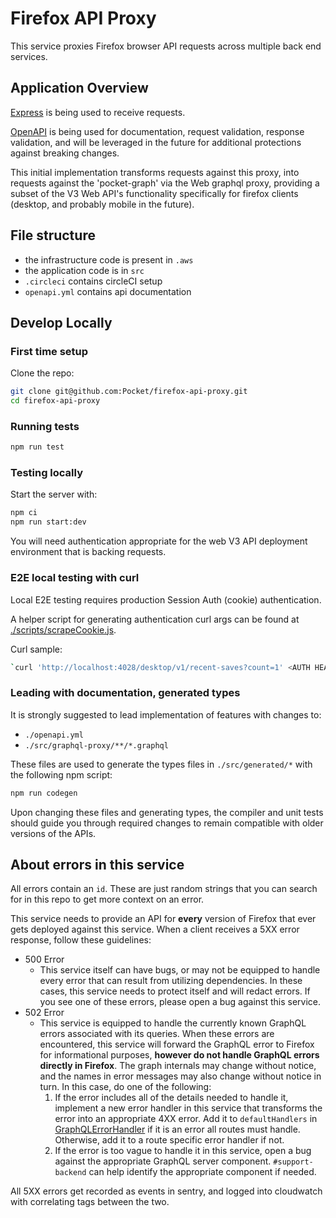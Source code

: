 # Firefox API Proxy

This service proxies Firefox browser API requests across multiple back end services.

## Application Overview

[Express](https://expressjs.com) is being used to receive requests.

[OpenAPI](https://swagger.io/specification/) is being used for documentation, request validation, response validation, and will be leveraged in the future for additional protections against breaking changes.

This initial implementation transforms requests against this proxy, into requests against the 'pocket-graph' via the Web graphql proxy, providing a subset of the V3 Web API's functionality specifically for firefox clients (desktop, and probably mobile in the future).

## File structure

- the infrastructure code is present in `.aws`
- the application code is in `src`
- `.circleci` contains circleCI setup
- `openapi.yml` contains api documentation

## Develop Locally

### First time setup

Clone the repo:

```bash
git clone git@github.com:Pocket/firefox-api-proxy.git
cd firefox-api-proxy
```

### Running tests

```bash
npm run test
```

### Testing locally

Start the server with:

```bash
npm ci
npm run start:dev
```

You will need authentication appropriate for the web V3 API deployment environment that is backing requests.

### E2E local testing with curl

Local E2E testing requires production Session Auth (cookie) authentication.

A helper script for generating authentication curl args can be found at [./scripts/scrapeCookie.js](./scripts/scrapeCookie.js).

Curl sample:

```bash
`curl 'http://localhost:4028/desktop/v1/recent-saves?count=1' <AUTH HEADERS GO HERE>`
```

### Leading with documentation, generated types

It is strongly suggested to lead implementation of features with changes to:

- `./openapi.yml`
- `./src/graphql-proxy/**/*.graphql`

These files are used to generate the types files in `./src/generated/*` with the following npm script:

```bash
npm run codegen
```

Upon changing these files and generating types, the compiler and unit tests should guide you through required changes to remain compatible with older versions of the APIs.

## About errors in this service

All errors contain an `id`. These are just random strings that you can
search for in this repo to get more context on an error.

This service needs to provide an API for **every** version of Firefox that
ever gets deployed against this service. When a client receives a 5XX
error response, follow these guidelines:

- 500 Error
  - This service itself can have bugs, or may not be equipped to handle every error that can result from utilizing dependencies. In these cases, this service needs to protect itself and will redact errors. If you see one of these errors, please open a bug against this service.
- 502 Error
  - This service is equipped to handle the currently known GraphQL errors associated with its queries. When these errors are encountered, this service will forward the GraphQL error to Firefox for informational purposes, **however do not handle GraphQL errors directly in Firefox**. The graph internals may change without notice, and the names in error messages may also change without notice in turn. In this case, do one of the following:
    1. If the error includes all of the details needed to handle it, implement a new error handler in this service that transforms the error into an appropriate 4XX error. Add it to `defaultHandlers` in [GraphQLErrorHandler](./src/api/error/graphQLErrorHandler.ts) if it is an error all routes must handle. Otherwise, add it to a route specific error handler if not.
    2. If the error is too vague to handle it in this service, open a bug against the appropriate GraphQL server component. `#support-backend` can help identify the appropriate component if needed.

All 5XX errors get recorded as events in sentry, and logged into
cloudwatch with correlating tags between the two.

